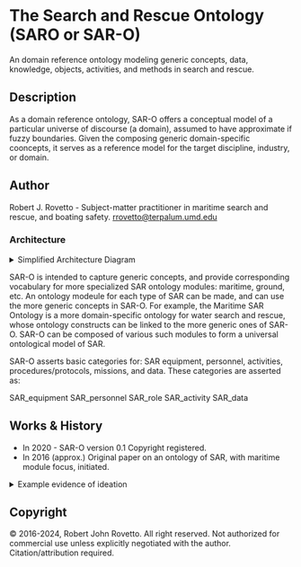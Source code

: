 # The Search and Rescue Ontology (SARO or SAR-O)
An domain reference ontology modeling generic concepts, data, knowledge, objects, activities, and methods in search and rescue.

## Description
As a domain reference ontology, SAR-O offers a conceptual model of a particular universe of discourse (a domain), assumed to have approximate if fuzzy boundaries. Given the composing generic domain-specific cooncepts, it serves as a reference model for the target discipline, industry, or domain. 

## Author
Robert J. Rovetto - Subject-matter practitioner in maritime search and rescue, and boating safety.
rrovetto@terpalum.umd.edu

### Architecture 
<details>
<summary>Simplified Architecture Diagram</summary>
<img src="https://github.com/rrovetto/The-Search-and-Rescue-Ontology/blob/2374a9eb7e4e0c3cfdace677aac1b07509e2725e/images/SARO-Arch_Rovetto.jpg" width="600">
</details>

SAR-O is intended to capture generic concepts, and provide corresponding vocabulary for more specialized SAR ontology modules: maritime, ground, etc. An ontology modeule for each type of SAR can be made, and can use the more generic concepts in SAR-O. For example, the Maritime SAR Ontology is a more domain-specific ontology for water search and rescue, whose ontology constructs can be linked to the more generic ones of SAR-O. SAR-O can be composed of various such modules to form a universal ontological model of SAR.

SAR-O asserts basic categories for: SAR equipment, personnel, activities, procedures/protocols, missions, and data. These categories are asserted as:

SAR_equipment
SAR_personnel
SAR_role
SAR_activity
SAR_data

## Works & History
- In 2020 - SAR-O version 0.1 Copyright registered.
- In 2016 (approx.) Original paper on an ontology of SAR, with maritime module focus, initiated.
<details>
<summary>Example evidence of ideation</summary>
<img src="https://github.com/rrovetto/The-Search-and-Rescue-Ontology/blob/460f92473c916d041ff8dfca6c22c132f68b33ec/images/Proof_ideation_SAR-O_Rovetto_FileProperties_2016-original-paper.jpg" width="400">
</details>

## Copyright
© 2016-2024, Robert John Rovetto. All right reserved. Not authorized for commercial use unless explicitly negotiated with the author. Citation/attribution required.
